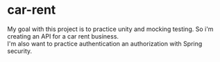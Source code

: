 # car-rent
My goal with this project is to practice unity and mocking testing. So i'm creating an API for a car rent business.  
I'm also want to practice authentication an authorization with Spring security.